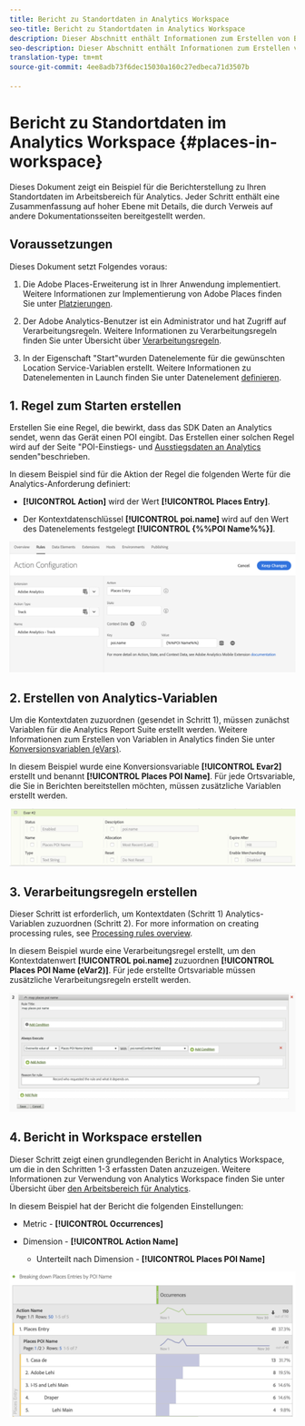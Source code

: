 ```yaml
---
title: Bericht zu Standortdaten in Analytics Workspace
seo-title: Bericht zu Standortdaten in Analytics Workspace
description: Dieser Abschnitt enthält Informationen zum Erstellen von Berichten zu Standortdaten in Analytics Workspace.
seo-description: Dieser Abschnitt enthält Informationen zum Erstellen von Berichten zu Standortdaten in Analytics Workspace.
translation-type: tm+mt
source-git-commit: 4ee8adb73f6dec15030a160c27edbeca71d3507b

---
```



# Bericht zu Standortdaten im Analytics Workspace {#places-in-workspace}

Dieses Dokument zeigt ein Beispiel für die Berichterstellung zu Ihren Standortdaten im Arbeitsbereich für Analytics. Jeder Schritt enthält eine Zusammenfassung auf hoher Ebene mit Details, die durch Verweis auf andere Dokumentationsseiten bereitgestellt werden.

## Voraussetzungen 

Dieses Dokument setzt Folgendes voraus:

1. Die Adobe Places-Erweiterung ist in Ihrer Anwendung implementiert. Weitere Informationen zur Implementierung von Adobe Places finden Sie unter [Platzierungen](/help/places-ext-aep-sdks/places-extension/places-extension.md).

1. Der Adobe Analytics-Benutzer ist ein Administrator und hat Zugriff auf Verarbeitungsregeln. Weitere Informationen zu Verarbeitungsregeln finden Sie unter Übersicht über [Verarbeitungsregeln](https://docs.adobe.com/content/help/en/analytics/admin/admin-tools/processing-rules/processing-rules.html).

1. In der Eigenschaft "Start"wurden Datenelemente für die gewünschten Location Service-Variablen erstellt. Weitere Informationen zu Datenelementen in Launch finden Sie unter Datenelement [definieren](/help/use-places-launch-workflow/define-data-elements.md).


## 1. Regel zum Starten erstellen

Erstellen Sie eine Regel, die bewirkt, dass das SDK Daten an Analytics sendet, wenn das Gerät einen POI eingibt. Das Erstellen einer solchen Regel wird auf der Seite "POI-Einstiegs- und [Ausstiegsdaten an Analytics](/help/use-places-with-other-solutions/places-adobe-analytics/use-places-adobe-analytics.md) senden"beschrieben.

In diesem Beispiel sind für die Aktion der Regel die folgenden Werte für die Analytics-Anforderung definiert:

* **[!UICONTROL Action]** wird der Wert **[!UICONTROL Places Entry]**.

* Der Kontextdatenschlüssel **[!UICONTROL poi.name]** wird auf den Wert des Datenelements festgelegt **[!UICONTROL {%%POI Name%%}]**.

!["Aktion festlegen"](/help/assets/pt-setAction.png)

## 2. Erstellen von Analytics-Variablen

Um die Kontextdaten zuzuordnen (gesendet in Schritt 1), müssen zunächst Variablen für die Analytics Report Suite erstellt werden. Weitere Informationen zum Erstellen von Variablen in Analytics finden Sie unter [Konversionsvariablen \(eVars\)](https://docs.adobe.com/content/help/en/analytics/implementation/analytics-basics/ref-conversion-variables-evar.html).

In diesem Beispiel wurde eine Konversionsvariable **[!UICONTROL Evar2]** erstellt und benannt **[!UICONTROL Places POI Name]**. Für jede Ortsvariable, die Sie in Berichten bereitstellen möchten, müssen zusätzliche Variablen erstellt werden.

!["Analysevariable erstellen"](/help/assets/aa-evar.png)

## 3. Verarbeitungsregeln erstellen

Dieser Schritt ist erforderlich, um Kontextdaten (Schritt 1) Analytics-Variablen zuzuordnen (Schritt 2). For more information on creating processing rules, see [Processing rules overview](https://docs.adobe.com/content/help/en/analytics/admin/admin-tools/processing-rules/processing-rules.html).

In diesem Beispiel wurde eine Verarbeitungsregel erstellt, um den Kontextdatenwert **[!UICONTROL poi.name]** zuzuordnen **[!UICONTROL Places POI Name \(eVar2\)]**. Für jede erstellte Ortsvariable müssen zusätzliche Verarbeitungsregeln erstellt werden.

!["Verarbeitungsregel erstellen"](/help/assets/aa-processing-rule.png)

## 4. Bericht in Workspace erstellen

Dieser Schritt zeigt einen grundlegenden Bericht in Analytics Workspace, um die in den Schritten 1-3 erfassten Daten anzuzeigen. Weitere Informationen zur Verwendung von Analytics Workspace finden Sie unter Übersicht über [den Arbeitsbereich für Analytics](https://docs.adobe.com/content/help/en/analytics/analyze/analysis-workspace/analysis-workspace-features.html).

In diesem Beispiel hat der Bericht die folgenden Einstellungen:

* Metric - **[!UICONTROL Occurrences]**

* Dimension - **[!UICONTROL Action Name]**

   * Unterteilt nach Dimension - **[!UICONTROL Places POI Name]**

!["Bericht im Arbeitsbereich erstellen"](/help/assets/aa-workspace.png)
